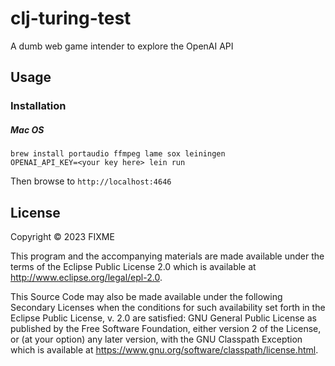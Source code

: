 # clj-turing-test

A dumb web game intender to explore the OpenAI API

## Usage

### Installation
##### Mac OS

```
brew install portaudio ffmpeg lame sox leiningen
OPENAI_API_KEY=<your key here> lein run
```

Then browse to `http://localhost:4646`

## License

Copyright © 2023 FIXME

This program and the accompanying materials are made available under the
terms of the Eclipse Public License 2.0 which is available at
http://www.eclipse.org/legal/epl-2.0.

This Source Code may also be made available under the following Secondary
Licenses when the conditions for such availability set forth in the Eclipse
Public License, v. 2.0 are satisfied: GNU General Public License as published by
the Free Software Foundation, either version 2 of the License, or (at your
option) any later version, with the GNU Classpath Exception which is available
at https://www.gnu.org/software/classpath/license.html.
